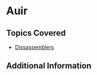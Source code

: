 # Auir

## Topics Covered
- [Dissassemblers](/reverse-engineering/what-are-disassemblers/)

## Additional Information

